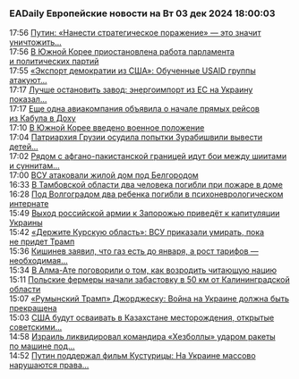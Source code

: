 <h3>EADaily Европейские новости на Вт 03 дек 2024 18:00:03</h3>
<div class="rssn table">
  <span class="smaller gray hspace">17:56</span>
  <a class="nodecor" href="https://eadaily.com/ru/news/2024/12/03/putin-nanesti-strategicheskoe-porazhenie-eto-znachit-unichtozhit-rossiyu">Путин: «Нанести стратегическое поражение» — это значит уничтожить...</a>
</div>
<div class="rssn table">
  <span class="smaller gray hspace">17:56</span>
  <a class="nodecor" href="https://eadaily.com/ru/news/2024/12/03/v-yuzhnoy-koree-priostanovlena-rabota-parlamenta-i-politicheskih-partiy">В Южной Корее приостановлена работа парламента и политических партий</a>
</div>
<div class="rssn table">
  <span class="smaller gray hspace">17:55</span>
  <a class="nodecor" href="https://eadaily.com/ru/news/2024/12/03/eksport-demokratii-iz-ssha-obuchennye-usaid-gruppy-atakuyut-gruzinskih-policeyskih">«Экспорт демократии из США»: Обученные USAID группы атакуют...</a>
</div>
<div class="rssn table">
  <span class="smaller gray hspace">17:17</span>
  <a class="nodecor" href="https://eadaily.com/ru/news/2024/12/03/luchshe-ostanovit-zavod-energoimport-iz-es-na-ukrainu-pokazal-nerentabelnost">Лучше остановить завод: энергоимпорт из ЕС на Украину показал...</a>
</div>
<div class="rssn table">
  <span class="smaller gray hspace">17:17</span>
  <a class="nodecor" href="https://eadaily.com/ru/news/2024/12/03/eshche-odna-aviakompaniya-obyavila-o-nachale-pryamyh-reysov-iz-kabula-v-dohu">Еще одна авиакомпания объявила о начале прямых рейсов из Кабула в Доху</a>
</div>
<div class="rssn table">
  <span class="smaller gray hspace">17:10</span>
  <a class="nodecor" href="https://eadaily.com/ru/news/2024/12/03/v-yuzhnoy-koree-vvedeno-voennoe-polozhenie">В Южной Корее введено военное положение</a>
</div>
<div class="rssn table">
  <span class="smaller gray hspace">17:04</span>
  <a class="nodecor" href="https://eadaily.com/ru/news/2024/12/03/patriarhiya-gruzii-osudila-popytki-zurabishvili-vyvesti-detey-na-barrikady">Патриархия Грузии осудила попытки Зурабишвили вывести детей...</a>
</div>
<div class="rssn table">
  <span class="smaller gray hspace">17:02</span>
  <a class="nodecor" href="https://eadaily.com/ru/news/2024/12/03/ryadom-s-afgano-pakistanskoy-granicey-idut-boi-mezhdu-shiitami-i-sunnitami">Рядом с афгано-пакистанской границей идут бои между шиитами и суннитам...</a>
</div>
<div class="rssn table">
  <span class="smaller gray hspace">17:00</span>
  <a class="nodecor" href="https://eadaily.com/ru/news/2024/12/03/vsu-atakovali-zhiloy-dom-pod-belgorodom">ВСУ атаковали жилой дом под Белгородом</a>
</div>
<div class="rssn table">
  <span class="smaller gray hspace">16:33</span>
  <a class="nodecor" href="https://eadaily.com/ru/news/2024/12/03/v-tambovskoy-oblasti-dva-cheloveka-pogibli-pri-pozhare-v-dome">В Тамбовской области два человека погибли при пожаре в доме</a>
</div>
<div class="rssn table">
  <span class="smaller gray hspace">16:28</span>
  <a class="nodecor" href="https://eadaily.com/ru/news/2024/12/03/pod-volgogradom-dva-rebenka-pogibli-v-psihonevrologicheskom-internate">Под Волгоградом два ребенка погибли в психоневрологическом интернате</a>
</div>
<div class="rssn table">
  <span class="smaller gray hspace">15:49</span>
  <a class="nodecor" href="https://eadaily.com/ru/news/2024/12/03/vyhod-rossiyskoy-armii-k-zaporozhyu-privedyot-k-kapitulyacii-ukrainy">Выход российской армии к Запорожью приведёт к капитуляции Украины</a>
</div>
<div class="rssn table">
  <span class="smaller gray hspace">15:42</span>
  <a class="nodecor" href="https://eadaily.com/ru/news/2024/12/03/derzhite-kurskuyu-oblast-vsu-prikazali-umirat-poka-ne-pridet-tramp">«Держите Курскую область»: ВСУ приказали умирать, пока не придет Трамп</a>
</div>
<div class="rssn table">
  <span class="smaller gray hspace">15:36</span>
  <a class="nodecor" href="https://eadaily.com/ru/news/2024/12/03/kishinev-zayavil-chto-gaz-est-do-yanvarya-a-rost-tarifov-neobhodimaya-mera">Кишинев заявил, что газ есть до января, а рост тарифов — необходимая...</a>
</div>
<div class="rssn table">
  <span class="smaller gray hspace">15:34</span>
  <a class="nodecor" href="https://eadaily.com/ru/news/2024/12/03/v-alma-ate-pogovorili-o-tom-kak-vozrodit-chitayushchuyu-naciyu">В Алма-Ате поговорили о том, как возродить читающую нацию</a>
</div>
<div class="rssn table">
  <span class="smaller gray hspace">15:11</span>
  <a class="nodecor" href="https://eadaily.com/ru/news/2024/12/03/polskie-fermery-nachali-zabastovku-v-50-km-ot-kaliningradskoy-oblasti">Польские фермеры начали забастовку в 50 км от Калининградской области</a>
</div>
<div class="rssn table">
  <span class="smaller gray hspace">15:07</span>
  <a class="nodecor" href="https://eadaily.com/ru/news/2024/12/03/rumynskiy-tramp-dzhordzhesku-voyna-na-ukraine-dolzhna-byt-prekrashchena">«Румынский Трамп» Джорджеску: Война на Украине должна быть прекращена</a>
</div>
<div class="rssn table">
  <span class="smaller gray hspace">15:03</span>
  <a class="nodecor" href="https://eadaily.com/ru/news/2024/12/03/ssha-budut-osvaivat-v-kazahstane-mestorozhdeniya-otkrytye-sovetskimi-geologami">США будут осваивать в Казахстане месторождения, открытые советскими...</a>
</div>
<div class="rssn table">
  <span class="smaller gray hspace">14:58</span>
  <a class="nodecor" href="https://eadaily.com/ru/news/2024/12/03/izrail-likvidiroval-komandira-hezbolly-udarom-rakety-po-mashine-pod-damaskom">Израиль ликвидировал командира «Хезболлы» ударом ракеты по машине под...</a>
</div>
<div class="rssn table">
  <span class="smaller gray hspace">14:52</span>
  <a class="nodecor" href="https://eadaily.com/ru/news/2024/12/03/putin-podderzhal-film-kusturicy-na-ukraine-massovo-narushayutsya-prava-millionov-lyudey">Путин поддержал фильм Кустурицы: На Украине массово нарушаются права...</a>
</div>